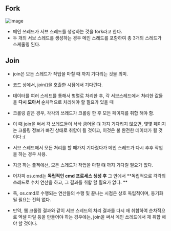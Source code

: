 
## Fork
![image](https://user-images.githubusercontent.com/15938354/127590990-a6dc916b-9d11-40f9-a20f-9b6a71d1d9d8.png)

- 메인 쓰레드가 서브 스레드를 생성하는 것을 fork라고 한다.
- 두 개의 서브 스레드를 생성하는 경우 메인 스레드를 포함하여 총 3개의 스레드가 스케줄링 된다.

## Join

- join은 모든 스레드가 작업을 마칠 때 까지 기다리는 것을 의미. 
- 코드 상에서, join()을 호출한 시점에서 기다린다. 

- 데이터를 여러 스레드를 통해서 병렬로 처리한 후, 각 서브스레드에서 처리한 값들을 **다시 모아서** 순차적으로 처리해야 할 필요가 있을 때 

- 크롤링 같은 경우, 각각의 쓰레드가 크롤링 한 후 모든 페이지를 취합 해야 함.
- 이 때 join을 써서 각 쓰레드들이 삭삭 긁어올 떄 가지 기다리지 않으면, 몇몇 페이지는 크롤링 정보가 빠진 상태로 취합이 될 것이고, 이것은 불 완전한 데이터가 될 것이다 :(  

- 서브 스레드에서 모든 처리를 할 때가지 기다렸다가 메인 스레드가 다시 추후 작업을 하는 경우 사용. 

- 지금 하는 플젝에선, 모든 스레드가 작업을 마칠 떄 까지 기다릴 필요가 없다. 

- 어차피 os.cmd는 **독립적인 cmd 프로세스 생성 후** 그 안에서 **독립적으로 각각의 쓰레드로 수치 연산을 하고, 그 결과를 취합 할 필요가 없다. **

- 즉, os.cmd로 수행되는 연산들의 수행 및 끝나는 시점은 상호 독립적이며, 동기화 될 필요는 전혀 없다.
- 만약, 웹 크롤링 결과와 같이 서브 스레드의 처리 결과를 다시 재 취합하여 순차적으로 엑셀 파일 등을 만들어야 하는 경우에는, join을 써서 메인 쓰레드에서 재 취합 해야 할 것이다. 
